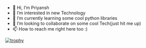 - 👋 Hi, I’m Priyansh
- 👀 I’m interested in new Technology
- 🌱 I’m currently learning some cool python libraries
- 💞️ I’m looking to collaborate on some cool Tech(just hit me up)
- 📫 How to reach me right here too :)

[![trophy](https://github-profile-trophy.vercel.app/?username=howebo)](https://github.com/ryo-ma/github-profile-trophy)
<!---
howebo/howebo is a ✨ special ✨ repository because its `README.md` (this file) appears on your GitHub profile.
You can click the Preview link to take a look at your changes.
--->
